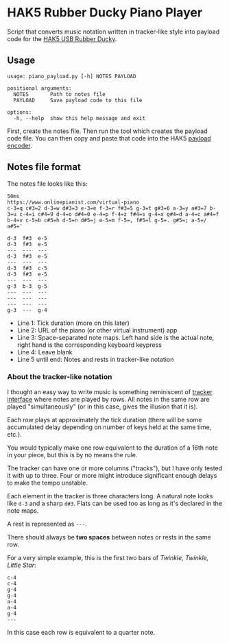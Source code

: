 # HAK5 Rubber Ducky Piano Player

Script that converts music notation written in tracker-like style into payload code for the [HAK5 USB Rubber Ducky](https://shop.hak5.org/products/usb-rubber-ducky).

## Usage

```
usage: piano_payload.py [-h] NOTES PAYLOAD

positional arguments:
  NOTES       Path to notes file
  PAYLOAD     Save payload code to this file

options:
  -h, --help  show this help message and exit
```

First, create the notes file. Then run the tool which creates the payload code file. You can then copy and paste that code into the HAK5 [payload encoder](https://encoder.hak5.org).

## Notes file format

The notes file looks like this:

```
50ms
https://www.onlinepianist.com/virtual-piano
c-3=q c#3=2 d-3=w d#3=3 e-3=e f-3=r f#3=5 g-3=t g#3=6 a-3=y a#3=7 b-3=u c-4=i c#4=9 d-4=o d#4=0 e-4=p f-4=z f#4=s g-4=x g#4=d a-4=c a#4=f b-4=v c-5=b c#5=h d-5=n d#5=j e-5=m f-5=, f#5=l g-5=. g#5=; a-5=/ a#5='

d-3  f#3  e-5
d-3  f#3  e-5
---  ---  ---
d-3  f#3  e-5
---  ---  ---
d-3  f#3  c-5
d-3  f#3  e-5
---  ---  ---
g-3  b-3  g-5
---  ---  ---
---  ---  ---
---  ---  ---
g-3  ---  g-4
```

* Line 1: Tick duration (more on this later)
* Line 2: URL of the piano (or other virtual instrument) app
* Line 3: Space-separated note maps. Left hand side is the actual note, right hand is the corresponding keyboard keypress
* Line 4: Leave blank
* Line 5 until end: Notes and rests in tracker-like notation

### About the tracker-like notation

I thought an easy way to write music is something reminiscent of [tracker interface](https://en.wikipedia.org/wiki/Music_tracker) where notes are played by rows. All notes in the same row are played "simultaneously" (or in this case, gives the illusion that it is).

Each row plays at approximately the tick duration (there will be some accumulated delay depending on number of keys held at the same time, etc.).

You would typically make one row equivalent to the duration of a 16th note in your piece, but this is by no means the rule.

The tracker can have one or more columns ("tracks"), but I have only tested it with up to three. Four or more might introduce significant enough delays to make the tempo unstable.

Each element in the tracker is three characters long. A natural note looks like `d-3` and a sharp `d#3`. Flats can be used too as long as it's declared in the note maps.

A rest is represented as `---`.

There should always be **two spaces** between notes or rests in the same row.

For a very simple example, this is the first two bars of _Twinkle, Twinkle, Little Star_:

```
c-4
c-4
g-4
g-4
a-4
a-4
g-4
---
```

In this case each row is equivalent to a quarter note.
